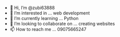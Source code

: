 - 👋 Hi, I’m @zubi63888
- 👀 I’m interested in ... web development
- 🌱 I’m currently learning ... Python
- 💞️ I’m looking to collaborate on ... creating websites
- 📫 How to reach me ... 09075665247

<!---
zubi63888/zubi63888 is a ✨ special ✨ repository because its `README.md` (this file) appears on your GitHub profile.
You can click the Preview link to take a look at your changes.
--->
